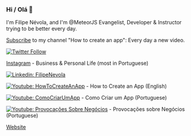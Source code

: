 ### Hi / Olá 👋

I'm Filipe Névola, and I'm @MeteorJS Evangelist, Developer & Instructor trying to be better every day.

[Subscribe](https://www.youtube.com/c/HowToCreateAnAppDev) to my channel "How to create an app": Every day a new video.

[![Twitter Follow](https://img.shields.io/twitter/follow/FilipeNevola?style=social)](https://twitter.com/FilipeNevola)

[Instagram](https://www.instagram.com/filipenevola/) - Business & Personal Life (most in Portuguese)

[![Linkedin: FilipeNevola](https://img.shields.io/badge/-Linkedin-blue?style=flat-square&logo=Linkedin&logoColor=white&link=https://www.linkedin.com/in/FilipeNevola/)](https://www.linkedin.com/in/FilipeNevola/)

[![Youtube: HowToCreateAnApp](https://img.shields.io/badge/-Youtube-red?style=flat-square&logo=Youtube&logoColor=white&link=https://www.youtube.com/c/HowToCreateAnAppDev)](https://www.youtube.com/c/HowToCreateAnAppDev) - How to Create an App (English)

[![Youtube: ComoCriarUmApp](https://img.shields.io/badge/-Youtube-red?style=flat-square&logo=Youtube&logoColor=white&link=https://www.youtube.com/channel/UCZo_DmCzwmxMtv5Kv_dukpA)](https://www.youtube.com/channel/UCZo_DmCzwmxMtv5Kv_dukpA)  - Como Criar um App (Portuguese)

[![Youtube: Provocações Sobre Negócios](https://img.shields.io/badge/-Youtube-red?style=flat-square&logo=Youtube&logoColor=white&link=https://www.youtube.com/channel/UCAfhf9uh1osU2CW0fKrZ8xA)](https://www.youtube.com/channel/UCAfhf9uh1osU2CW0fKrZ8xA)  - Provocações sobre Negócios (Portuguese)

[Website](https://www.filipenevola.com/)
